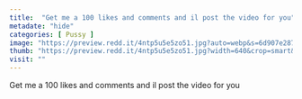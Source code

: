 ```yaml
---
title:  "Get me a 100 likes and comments and il post the video for you"
metadate: "hide"
categories: [ Pussy ]
image: "https://preview.redd.it/4ntp5u5e5zo51.jpg?auto=webp&s=6d907e28714f884c05f293d11772fe63eea20a46"
thumb: "https://preview.redd.it/4ntp5u5e5zo51.jpg?width=640&crop=smart&auto=webp&s=473ca7e4b580c222e0d0af7bb9b625c97803196f"
visit: ""
---
```

Get me a 100 likes and comments and il post the video for you
